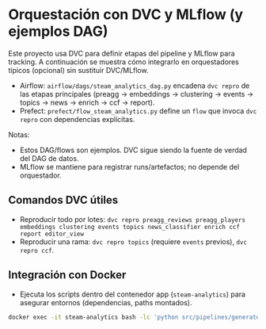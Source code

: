 # Orquestación con DVC y MLflow (y ejemplos DAG)

Este proyecto usa DVC para definir etapas del pipeline y MLflow para tracking. A continuación se muestra cómo integrarlo en orquestadores típicos (opcional) sin sustituir DVC/MLflow.

- Airflow: `airflow/dags/steam_analytics_dag.py` encadena `dvc repro` de las etapas principales (preagg → embeddings → clustering → events → topics → news → enrich → ccf → report).
- Prefect: `prefect/flow_steam_analytics.py` define un `flow` que invoca `dvc repro` con dependencias explícitas.

Notas:
- Estos DAG/flows son ejemplos. DVC sigue siendo la fuente de verdad del DAG de datos.
- MLflow se mantiene para registrar runs/artefactos; no depende del orquestador.

## Comandos DVC útiles
- Reproducir todo por lotes: `dvc repro preagg_reviews preagg_players embeddings clustering events topics news_classifier enrich ccf report editor_view`
- Reproducir una rama: `dvc repro topics` (requiere `events` previos), `dvc repro ccf`.

## Integración con Docker
- Ejecuta los scripts dentro del contenedor app (`steam-analytics`) para asegurar entornos (dependencias, paths montados).

```bash
docker exec -it steam-analytics bash -lc 'python src/pipelines/generate_embeddings.py --config configs/embeddings.yaml'
```

